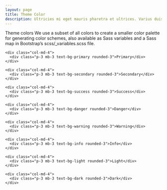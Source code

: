 ```yaml
---
layout: page
title: Theme Color
description: Ultricies mi eget mauris pharetra et ultrices. Varius duis at consectetur lorem donec massa sapien faucibus et.
---
```


Theme colors 
We use a subset of all colors to create a smaller color palette for generating color schemes, also available as Sass variables and a Sass map in Bootstrap’s scss/_variables.scss file.
<div class="row">
  
    <div class="col-md-4">
      <div class="p-3 mb-3 text-bg-primary rounded-3">Primary</div>
    </div>
  
    <div class="col-md-4">
      <div class="p-3 mb-3 text-bg-secondary rounded-3">Secondary</div>
    </div>
  
    <div class="col-md-4">
      <div class="p-3 mb-3 text-bg-success rounded-3">Success</div>
    </div>
  
    <div class="col-md-4">
      <div class="p-3 mb-3 text-bg-danger rounded-3">Danger</div>
    </div>
  
    <div class="col-md-4">
      <div class="p-3 mb-3 text-bg-warning rounded-3">Warning</div>
    </div>
  
    <div class="col-md-4">
      <div class="p-3 mb-3 text-bg-info rounded-3">Info</div>
    </div>
  
    <div class="col-md-4">
      <div class="p-3 mb-3 text-bg-light rounded-3">Light</div>
    </div>
  
    <div class="col-md-4">
      <div class="p-3 mb-3 text-bg-dark rounded-3">Dark</div>
    </div>
  
</div>